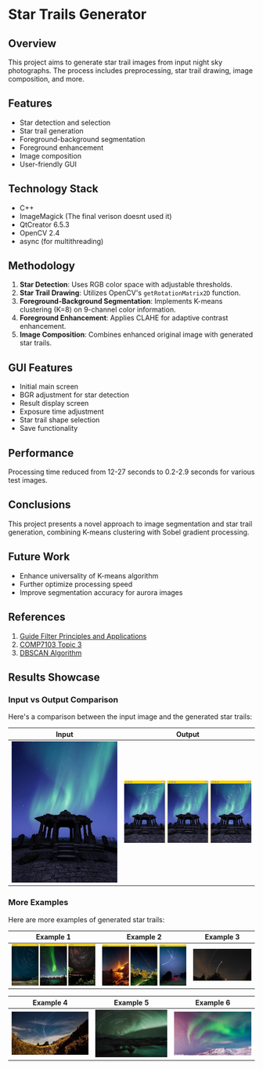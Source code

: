 # Star Trails Generator

## Overview

This project aims to generate star trail images from input night sky photographs. The process includes preprocessing, star trail drawing, image composition, and more.

## Features

- Star detection and selection
- Star trail generation
- Foreground-background segmentation
- Foreground enhancement
- Image composition
- User-friendly GUI

## Technology Stack

- C++
- ImageMagick (The final verison doesnt used it)
- QtCreator 6.5.3
- OpenCV 2.4
- async (for multithreading)

## Methodology

1. **Star Detection**: Uses RGB color space with adjustable thresholds.
2. **Star Trail Drawing**: Utilizes OpenCV's `getRotationMatrix2D` function.
3. **Foreground-Background Segmentation**: Implements K-means clustering (K=8) on 9-channel color information.
4. **Foreground Enhancement**: Applies CLAHE for adaptive contrast enhancement.
5. **Image Composition**: Combines enhanced original image with generated star trails.

## GUI Features

- Initial main screen
- BGR adjustment for star detection
- Result display screen
- Exposure time adjustment
- Star trail shape selection
- Save functionality

## Performance

Processing time reduced from 12-27 seconds to 0.2-2.9 seconds for various test images.

## Conclusions

This project presents a novel approach to image segmentation and star trail generation, combining K-means clustering with Sobel gradient processing.

## Future Work

- Enhance universality of K-means algorithm
- Further optimize processing speed
- Improve segmentation accuracy for aurora images

## References

1. [Guide Filter Principles and Applications](https://medium.com/@gary1346aa/%E5%B0%8E%E5%90%91%E6%BF%BE%E6%B3%A2%E7%9A%84%E5%8E%9F%E7%90%86%E4%BB%A5%E5%8F%8A%E5%85%B6%E6%87%89%E7%94%A8-78fdf562e749)
2. [COMP7103 Topic 3](https://www.pseudoyu.com/zh/2021/03/18/comp7103_topic3/)
3. [DBSCAN Algorithm](https://www.baeldung.com/cs/dbscan-algorithm)

## Results Showcase

### Input vs Output Comparison

Here's a comparison between the input image and the generated star trails:

| Input | Output |
|-------|--------|
| ![Input Image](img/aurora_5.jpg) | ![Output Image](result/aurora_5_demo.png) |

### More Examples

Here are more examples of generated star trails:

| Example 1 | Example 2 | Example 3 |
|-----------|-----------|-----------|
| ![Demo 2](result/demo2.png) | ![Demo 3](result/demo3.png) | ![Demo 4](result/demo4.png) |

| Example 4 | Example 5 | Example 6 |
|-----------|-----------|-----------|
| ![Demo 5](result/demo5.png) | ![Demo 6](result/demo6.png) | ![Demo 7](result/demo7.png) |
